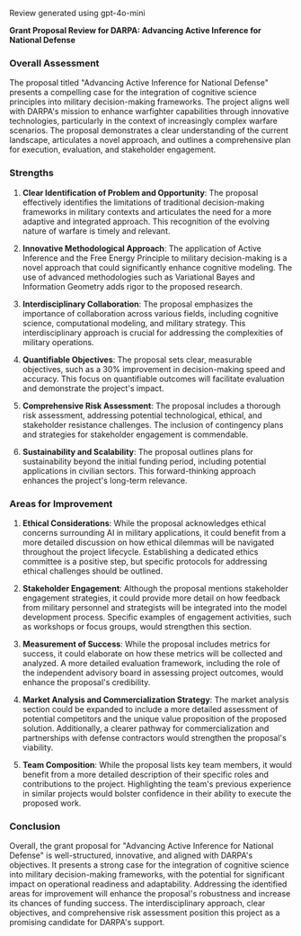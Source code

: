 Review generated using gpt-4o-mini

**Grant Proposal Review for DARPA: Advancing Active Inference for National Defense**

### Overall Assessment

The proposal titled "Advancing Active Inference for National Defense" presents a compelling case for the integration of cognitive science principles into military decision-making frameworks. The project aligns well with DARPA's mission to enhance warfighter capabilities through innovative technologies, particularly in the context of increasingly complex warfare scenarios. The proposal demonstrates a clear understanding of the current landscape, articulates a novel approach, and outlines a comprehensive plan for execution, evaluation, and stakeholder engagement.

### Strengths

1. **Clear Identification of Problem and Opportunity**: The proposal effectively identifies the limitations of traditional decision-making frameworks in military contexts and articulates the need for a more adaptive and integrated approach. This recognition of the evolving nature of warfare is timely and relevant.

2. **Innovative Methodological Approach**: The application of Active Inference and the Free Energy Principle to military decision-making is a novel approach that could significantly enhance cognitive modeling. The use of advanced methodologies such as Variational Bayes and Information Geometry adds rigor to the proposed research.

3. **Interdisciplinary Collaboration**: The proposal emphasizes the importance of collaboration across various fields, including cognitive science, computational modeling, and military strategy. This interdisciplinary approach is crucial for addressing the complexities of military operations.

4. **Quantifiable Objectives**: The proposal sets clear, measurable objectives, such as a 30% improvement in decision-making speed and accuracy. This focus on quantifiable outcomes will facilitate evaluation and demonstrate the project's impact.

5. **Comprehensive Risk Assessment**: The proposal includes a thorough risk assessment, addressing potential technological, ethical, and stakeholder resistance challenges. The inclusion of contingency plans and strategies for stakeholder engagement is commendable.

6. **Sustainability and Scalability**: The proposal outlines plans for sustainability beyond the initial funding period, including potential applications in civilian sectors. This forward-thinking approach enhances the project's long-term relevance.

### Areas for Improvement

1. **Ethical Considerations**: While the proposal acknowledges ethical concerns surrounding AI in military applications, it could benefit from a more detailed discussion on how ethical dilemmas will be navigated throughout the project lifecycle. Establishing a dedicated ethics committee is a positive step, but specific protocols for addressing ethical challenges should be outlined.

2. **Stakeholder Engagement**: Although the proposal mentions stakeholder engagement strategies, it could provide more detail on how feedback from military personnel and strategists will be integrated into the model development process. Specific examples of engagement activities, such as workshops or focus groups, would strengthen this section.

3. **Measurement of Success**: While the proposal includes metrics for success, it could elaborate on how these metrics will be collected and analyzed. A more detailed evaluation framework, including the role of the independent advisory board in assessing project outcomes, would enhance the proposal's credibility.

4. **Market Analysis and Commercialization Strategy**: The market analysis section could be expanded to include a more detailed assessment of potential competitors and the unique value proposition of the proposed solution. Additionally, a clearer pathway for commercialization and partnerships with defense contractors would strengthen the proposal's viability.

5. **Team Composition**: While the proposal lists key team members, it would benefit from a more detailed description of their specific roles and contributions to the project. Highlighting the team's previous experience in similar projects would bolster confidence in their ability to execute the proposed work.

### Conclusion

Overall, the grant proposal for "Advancing Active Inference for National Defense" is well-structured, innovative, and aligned with DARPA's objectives. It presents a strong case for the integration of cognitive science into military decision-making frameworks, with the potential for significant impact on operational readiness and adaptability. Addressing the identified areas for improvement will enhance the proposal's robustness and increase its chances of funding success. The interdisciplinary approach, clear objectives, and comprehensive risk assessment position this project as a promising candidate for DARPA's support.
